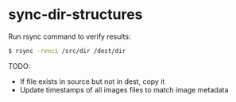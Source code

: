 # sync-dir-structures

Run rsync command to verify results:

```bash
$ rsync -rvnci /src/dir /dest/dir
```

TODO:
 - If file exists in source but not in dest, copy it
 - Update timestamps of all images files to match image metadata
